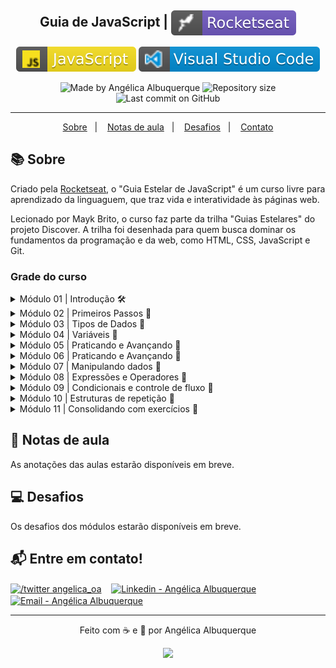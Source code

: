 <h2 align="center">
   Guia de JavaScript | <img alt="badge rocketseat" align="center" src=".github\badge-rocket.svg">
</h2>

<p align="center">
<img alt="badge javascript" src=".github\javascript.svg">
<img alt="badge vscode" src=".github\badge-visual_studio_code.svg">
</p>

<p align="center">
<img alt="Made by Angélica Albuquerque" src="https://img.shields.io/badge/made%20by-Angélica Albuquerque-%20?color=ecd731">
<img alt="Repository size" src="https://img.shields.io/github/repo-size/angelicaalbuquerque/guia-de-javascript_rocketseat?color=ecd731">
<img alt="Last commit on GitHub" src="https://img.shields.io/github/last-commit/angelicaalbuquerque/guia-de-javascript_rocketseat?color=ecd731">
</p>

---

<p align="center">
  <a href="#-Sobre">Sobre</a>&nbsp;&nbsp;&nbsp;|&nbsp;&nbsp;&nbsp;
  <a>
  <a href="#-Notas">Notas de aula</a>&nbsp;&nbsp;&nbsp;|&nbsp;&nbsp;&nbsp;
  <a href="#-Desafios">Desafios</a>&nbsp;&nbsp;&nbsp;|&nbsp;&nbsp;&nbsp;
  <a href="#-Entre-em-contato">Contato</a>
</p>

## 📚 Sobre

<p>
Criado pela <a href="https://rocketseat.com.br/" target="_blank">Rocketseat</a>, o "Guia Estelar de JavaScript" é um curso livre para aprendizado da linguaguem, que traz vida e interatividade às páginas web.

Lecionado por Mayk Brito, o curso faz parte da trilha "Guias Estelares" do projeto Discover. A trilha foi desenhada para quem busca dominar os fundamentos da programação e da web, como HTML, CSS, JavaScript e Git.

### Grade do curso

<details>
  <summary>Módulo 01 | Introdução 🛠</summary>

- Abertura
- Javascript

</details>

<details>
  <summary>Módulo 02 | Primeiros Passos 🚧 </summary>

- Sintaxe
- Maneiras de executar o JavaScript
- Adicionando arquivos JS
- Comentários
</details>

<details>
  <summary>Módulo 03 | Tipos de Dados 🚧</summary>

- Introdução
- String
- Number
- Boolean
- Undefined vs null
- Object
- Array
- Conclusão
</details>

<details>
  <summary>Módulo 04 | Variáveis 🚧</summary>

- Conhecendo as variáveis
- Tipos dinâmicos
- Scope e var
- Scope let e const
- Nomeando variáveis

</details>

<details>
  <summary>Módulo 05 | Praticando e Avançando 🚧</summary>

- Declaration assignment var
- Agrupando declarações
- Concatenando e interpolando variáveis
- Objects
- Arrays
- Exercícios

</details>

<details>
  <summary>Módulo 06 | Praticando e Avançando 🚧</summary>

- Functions
- Argumentos e parâmetros
- Retornando valores dentro da função
- Outra maneira de entender funções
- Function scope
- Function Hoisting
- Arrow function
- Callback function
- Funções construtoras

</details>

<details>
  <summary>Módulo 07 | Manipulando dados 🚧</summary>

- Prototype
- Type conversion coersion
- Strings em números
- Contando caracteres e digitos
- Casas decimais
- Maiúsculas e minúsculas
- Encontrando palavras em frases
- Separando strings
- Criando array com construtor
- Elementos do Array
- Strings para arrays
- Manipulando arrays
</details>

<details>
  <summary>Módulo 08 | Expressões e Operadores 🚧</summary>

- Expressões e operadores
- New
- Typeof delete
- Operadores aritméticos
- Grouping operator
- Operadores de comparação
- Operadores de atribuição
- Operadores lógicos
- Operador condicional ternário
- Operadores para string
- Falsy e truthy
- Precedência dos operadores
</details>

<details>
  <summary>Módulo 09 | Condicionais e controle de fluxo 🚧</summary>

- Controle de fluxo da aplicação
- If e Else
- Switch
- Throw e Try/Catch
</details>

<details>
  <summary>Módulo 10 | Estruturas de repetição 🚧</summary>

- For
- While
- For of
- For in
</details>

<details>
  <summary>Módulo 11 | Consolidando com exercícios 🚧</summary>

- Praticar para aperfeiçoar
- Sistema de notas escolares
- Fluxo de caixa familiar
- Celsius to Fahrenheit
- Buscando e encontrando dados em Array
</details>

## 📝 Notas de aula

As anotações das aulas estarão disponíveis em breve.

## 💻 Desafios

Os desafios dos módulos estarão disponíveis em breve.

## 📬 Entre em contato!

<p align="left">
  <a href="https://twitter.com/angelica_oa/" target="blank"><img align="center" src="https://cdn.jsdelivr.net/npm/simple-icons@3.0.1/icons/twitter.svg" alt="/twitter angelica_oa" height="30" width="30" /></a>&nbsp &nbsp
  <a href="https://linkedin.com/in/angelica-albuquerque/" target="blank"><img align="center" src="https://cdn.jsdelivr.net/npm/simple-icons@3.0.1/icons/linkedin.svg" alt="Linkedin - Angélica Albuquerque" height="30" width="30" /></a>&nbsp &nbsp
  <a href="mailto:angelica.o.albuquerque@gmail.com" target="blank"><img align="center" src="https://cdn.jsdelivr.net/npm/simple-icons@3.0.1/icons/gmail.svg" alt="Email - Angélica Albuquerque" height="30" width="30" /></a>
</p>

---

<p align="center">
Feito com ☕ e 🖤 por Angélica Albuquerque
</p>

<p align="center">
<img src="https://media.giphy.com/media/hvRJCLFzcasrR4ia7z/giphy.gif" width="25px"> 
</p>
